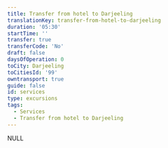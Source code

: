 ```yaml
---
title: Transfer from hotel to Darjeeling
translationKey: transfer-from-hotel-to-darjeeling
duration: '05:30'
startTime: ''
transfer: true
transferCode: 'No'
draft: false
daysOfOperation: 0
toCity: Darjeeling
toCitiesId: '99'
owntransport: true
guide: false
id: services
type: excursions
tags:
  - Services
  - Transfer from hotel to Darjeeling
---
```

NULL
